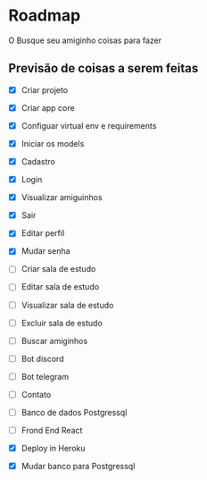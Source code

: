# Roadmap

O Busque seu amiginho coisas para fazer

## Previsão de coisas a serem feitas

 - [x] Criar projeto
 - [x] Criar app core
 - [x] Configuar virtual env e requirements
 - [x] Iniciar os models
 - [X] Cadastro
 - [X] Login
 - [X] Visualizar amiguinhos
 - [x] Sair
 - [x] Editar perfil
 - [X] Mudar senha
 - [ ] Criar sala de estudo
 - [ ] Editar sala de estudo
 - [ ] Visualizar sala de estudo
 - [ ] Excluir sala de estudo
 - [ ] Buscar amiginhos
 - [ ] Bot discord
 - [ ] Bot telegram
 - [ ] Contato
 - [ ] Banco de dados Postgressql
 - [ ] Frond End React
 - [X] Deploy in Heroku 
 - [X] Mudar banco para Postgressql
 
